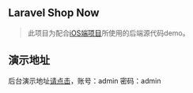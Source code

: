 ## Laravel Shop Now

> 此项目为配合[iOS端项目](https://github.com/Myliveon/rxswift-shop-now)所使用的后端源代码demo。

## 演示地址
后台演示地址[请点击](https://shop.sts188.cn/admin)，账号：admin  密码：admin



